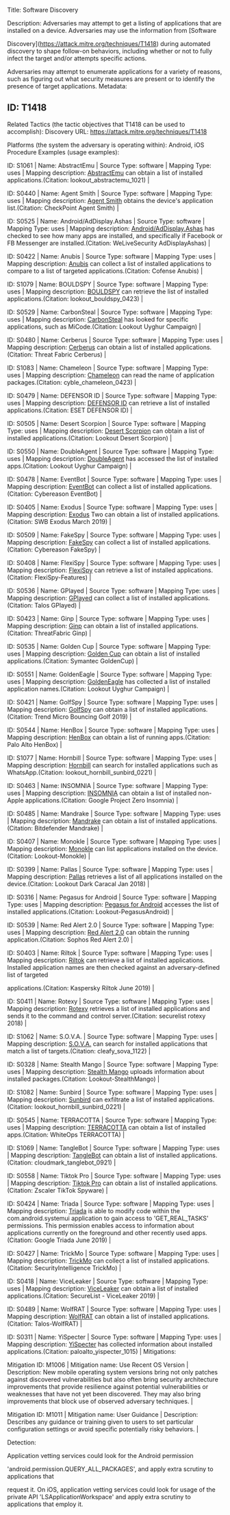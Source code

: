 Title: Software Discovery

Description: Adversaries may attempt to get a listing of applications that are installed on a device. Adversaries may use the information from [Software

Discovery](https://attack.mitre.org/techniques/T1418) during automated discovery to shape follow-on behaviors, including whether or not to fully infect the target and/or attempts specific actions.

Adversaries may attempt to enumerate applications for a variety of reasons, such as figuring out what security measures are present or to identify the presence of target applications. Metadata:

## ID: T1418

Related Tactics (the tactic objectives that T1418 can be used to accomplish): Discovery URL: https://attack.mitre.org/techniques/T1418

Platforms (the system the adversary is operating within): Android, iOS Procedure Examples (usage examples):

ID: S1061 | Name: AbstractEmu | Source Type: software | Mapping Type: uses | Mapping description: [AbstractEmu](https://attack.mitre.org/software/S1061) can obtain a list of installed applications.(Citation: lookout_abstractemu_1021) |

ID: S0440 | Name: Agent Smith | Source Type: software | Mapping Type: uses | Mapping description: [Agent Smith](https://attack.mitre.org/software/S0440) obtains the device's application list.(Citation: CheckPoint Agent Smith) |

ID: S0525 | Name: Android/AdDisplay.Ashas | Source Type: software | Mapping Type: uses | Mapping description: [Android/AdDisplay.Ashas](https://attack.mitre.org/software/S0525) has checked to see how many apps are installed, and specifically if Facebook or FB Messenger are installed.(Citation: WeLiveSecurity AdDisplayAshas) |

ID: S0422 | Name: Anubis | Source Type: software | Mapping Type: uses | Mapping description: [Anubis](https://attack.mitre.org/software/S0422) can collect a list of installed applications to compare to a list of targeted applications.(Citation: Cofense Anubis) |

ID: S1079 | Name: BOULDSPY | Source Type: software | Mapping Type: uses | Mapping description: [BOULDSPY](https://attack.mitre.org/software/S1079) can retrieve the list of installed applications.(Citation: lookout_bouldspy_0423) |

ID: S0529 | Name: CarbonSteal | Source Type: software | Mapping Type: uses | Mapping description: [CarbonSteal](https://attack.mitre.org/software/S0529) has looked for specific applications, such as MiCode.(Citation: Lookout Uyghur Campaign) |

ID: S0480 | Name: Cerberus | Source Type: software | Mapping Type: uses | Mapping description: [Cerberus](https://attack.mitre.org/software/S0480) can obtain a list of installed applications.(Citation: Threat Fabric Cerberus) |

ID: S1083 | Name: Chameleon | Source Type: software | Mapping Type: uses | Mapping description: [Chameleon](https://attack.mitre.org/software/S1083) can read the name of application packages.(Citation: cyble_chameleon_0423) |

ID: S0479 | Name: DEFENSOR ID | Source Type: software | Mapping Type: uses | Mapping description: [DEFENSOR ID](https://attack.mitre.org/software/S0479) can retrieve a list of installed applications.(Citation: ESET DEFENSOR ID) |

ID: S0505 | Name: Desert Scorpion | Source Type: software | Mapping Type: uses | Mapping description: [Desert Scorpion](https://attack.mitre.org/software/S0505) can obtain a list of installed applications.(Citation: Lookout Desert Scorpion) |

ID: S0550 | Name: DoubleAgent | Source Type: software | Mapping Type: uses | Mapping description: [DoubleAgent](https://attack.mitre.org/software/S0550) has accessed the list of installed apps.(Citation: Lookout Uyghur Campaign) |

ID: S0478 | Name: EventBot | Source Type: software | Mapping Type: uses | Mapping description: [EventBot](https://attack.mitre.org/software/S0478) can collect a list of installed applications.(Citation: Cybereason EventBot) |

ID: S0405 | Name: Exodus | Source Type: software | Mapping Type: uses | Mapping description: [Exodus](https://attack.mitre.org/software/S0405) Two can obtain a list of installed applications.(Citation: SWB Exodus March 2019) |

ID: S0509 | Name: FakeSpy | Source Type: software | Mapping Type: uses | Mapping description: [FakeSpy](https://attack.mitre.org/software/S0509) can collect a list of installed applications.(Citation: Cybereason FakeSpy) |

ID: S0408 | Name: FlexiSpy | Source Type: software | Mapping Type: uses | Mapping description: [FlexiSpy](https://attack.mitre.org/software/S0408) can retrieve a list of installed applications.(Citation: FlexiSpy-Features) |

ID: S0536 | Name: GPlayed | Source Type: software | Mapping Type: uses | Mapping description: [GPlayed](https://attack.mitre.org/software/S0536) can collect a list of installed applications.(Citation: Talos GPlayed) |

ID: S0423 | Name: Ginp | Source Type: software | Mapping Type: uses | Mapping description: [Ginp](https://attack.mitre.org/software/S0423) can obtain a list of installed applications.(Citation: ThreatFabric Ginp) |

ID: S0535 | Name: Golden Cup | Source Type: software | Mapping Type: uses | Mapping description: [Golden Cup](https://attack.mitre.org/software/S0535) can obtain a list of installed applications.(Citation: Symantec GoldenCup) |

ID: S0551 | Name: GoldenEagle | Source Type: software | Mapping Type: uses | Mapping description: [GoldenEagle](https://attack.mitre.org/software/S0551) has collected a list of installed application names.(Citation: Lookout Uyghur Campaign) |

ID: S0421 | Name: GolfSpy | Source Type: software | Mapping Type: uses | Mapping description: [GolfSpy](https://attack.mitre.org/software/S0421) can obtain a list of installed applications.(Citation: Trend Micro Bouncing Golf 2019) |

ID: S0544 | Name: HenBox | Source Type: software | Mapping Type: uses | Mapping description: [HenBox](https://attack.mitre.org/software/S0544) can obtain a list of running apps.(Citation: Palo Alto HenBox) |

ID: S1077 | Name: Hornbill | Source Type: software | Mapping Type: uses | Mapping description: [Hornbill](https://attack.mitre.org/software/S1077) can search for installed applications such as WhatsApp.(Citation: lookout_hornbill_sunbird_0221) |

ID: S0463 | Name: INSOMNIA | Source Type: software | Mapping Type: uses | Mapping description: [INSOMNIA](https://attack.mitre.org/software/S0463) can obtain a list of installed non-Apple applications.(Citation: Google Project Zero Insomnia) |

ID: S0485 | Name: Mandrake | Source Type: software | Mapping Type: uses | Mapping description: [Mandrake](https://attack.mitre.org/software/S0485) can obtain a list of installed applications.(Citation: Bitdefender Mandrake) |

ID: S0407 | Name: Monokle | Source Type: software | Mapping Type: uses | Mapping description: [Monokle](https://attack.mitre.org/software/S0407) can list applications installed on the device.(Citation: Lookout-Monokle) |

ID: S0399 | Name: Pallas | Source Type: software | Mapping Type: uses | Mapping description: [Pallas](https://attack.mitre.org/software/S0399) retrieves a list of all applications installed on the device.(Citation: Lookout Dark Caracal Jan 2018) |

ID: S0316 | Name: Pegasus for Android | Source Type: software | Mapping Type: uses | Mapping description: [Pegasus for Android](https://attack.mitre.org/software/S0316) accesses the list of installed applications.(Citation: Lookout-PegasusAndroid) |

ID: S0539 | Name: Red Alert 2.0 | Source Type: software | Mapping Type: uses | Mapping description: [Red Alert 2.0](https://attack.mitre.org/software/S0539) can obtain the running application.(Citation: Sophos Red Alert 2.0) |

ID: S0403 | Name: Riltok | Source Type: software | Mapping Type: uses | Mapping description: [Riltok](https://attack.mitre.org/software/S0403) can retrieve a list of installed applications. Installed application names are then checked against an adversary-defined list of targeted

applications.(Citation: Kaspersky Riltok June 2019) |

ID: S0411 | Name: Rotexy | Source Type: software | Mapping Type: uses | Mapping description: [Rotexy](https://attack.mitre.org/software/S0411) retrieves a list of installed applications and sends it to the command and control server.(Citation: securelist rotexy 2018) |

ID: S1062 | Name: S.O.V.A. | Source Type: software | Mapping Type: uses | Mapping description: [S.O.V.A.](https://attack.mitre.org/software/S1062) can search for installed applications that match a list of targets.(Citation: cleafy_sova_1122) |

ID: S0328 | Name: Stealth Mango | Source Type: software | Mapping Type: uses | Mapping description: [Stealth Mango](https://attack.mitre.org/software/S0328) uploads information about installed packages.(Citation: Lookout-StealthMango) |

ID: S1082 | Name: Sunbird | Source Type: software | Mapping Type: uses | Mapping description: [Sunbird](https://attack.mitre.org/software/S1082) can exfiltrate a list of installed applications.(Citation: lookout_hornbill_sunbird_0221) |

ID: S0545 | Name: TERRACOTTA | Source Type: software | Mapping Type: uses | Mapping description: [TERRACOTTA](https://attack.mitre.org/software/S0545) can obtain a list of installed apps.(Citation: WhiteOps TERRACOTTA) |

ID: S1069 | Name: TangleBot | Source Type: software | Mapping Type: uses | Mapping description: [TangleBot](https://attack.mitre.org/software/S1069) can obtain a list of installed applications.(Citation: cloudmark_tanglebot_0921) |

ID: S0558 | Name: Tiktok Pro | Source Type: software | Mapping Type: uses | Mapping description: [Tiktok Pro](https://attack.mitre.org/software/S0558) can obtain a list of installed applications.(Citation: Zscaler TikTok Spyware) |

ID: S0424 | Name: Triada | Source Type: software | Mapping Type: uses | Mapping description: [Triada](https://attack.mitre.org/software/S0424) is able to modify code within the com.android.systemui application to gain access to 'GET_REAL_TASKS' permissions. This permission enables access to information about applications currently on the foreground and other recently used apps.(Citation: Google Triada June 2019) |

ID: S0427 | Name: TrickMo | Source Type: software | Mapping Type: uses | Mapping description: [TrickMo](https://attack.mitre.org/software/S0427) can collect a list of installed applications.(Citation: SecurityIntelligence TrickMo) |

ID: S0418 | Name: ViceLeaker | Source Type: software | Mapping Type: uses | Mapping description: [ViceLeaker](https://attack.mitre.org/software/S0418) can obtain a list of installed applications.(Citation: SecureList - ViceLeaker 2019) |

ID: S0489 | Name: WolfRAT | Source Type: software | Mapping Type: uses | Mapping description: [WolfRAT](https://attack.mitre.org/software/S0489) can obtain a list of installed applications.(Citation: Talos-WolfRAT) |

ID: S0311 | Name: YiSpecter | Source Type: software | Mapping Type: uses | Mapping description: [YiSpecter](https://attack.mitre.org/software/S0311) has collected information about installed applications.(Citation: paloalto_yispecter_1015) | Mitigations:

Mitigation ID: M1006 | Mitigation name: Use Recent OS Version | Description: New mobile operating system versions bring not only patches against discovered vulnerabilities but also often bring security architecture improvements that provide resilience against potential vulnerabilities or weaknesses that have not yet been discovered. They may also bring improvements that block use of observed adversary techniques. |

Mitigation ID: M1011 | Mitigation name: User Guidance | Description: Describes any guidance or training given to users to set particular configuration settings or avoid specific potentially risky behaviors. |

Detection:

Application vetting services could look for the Android permission

'android.permission.QUERY_ALL_PACKAGES', and apply extra scrutiny to applications that

request it. On iOS, application vetting services could look for usage of the private API 'LSApplicationWorkspace' and apply extra scrutiny to applications that employ it.